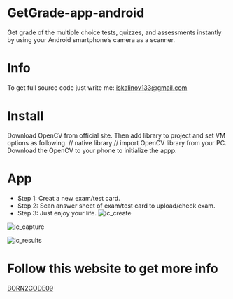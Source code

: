 # GetGrade-app-android
Get grade of the multiple choice tests, quizzes, and assessments instantly by using your Android smartphone’s camera as a scanner.
# Info
To get full source code just write me:
iskalinov133@gmail.com
# Install
Download OpenCV from official site. Then add library to project and set VM options as following.
// native library
// import OpenCV library from your PC.
Download the OpenCV to your phone to initialize the appp.
# App
* Step 1: Creat a new exam/test card. 
* Step 2: Scan answer sheet of exam/test card to upload/check exam. 
* Step 3: Just enjoy your life. 
![ic_create](https://user-images.githubusercontent.com/38553874/57566820-66790d80-73f2-11e9-95b1-c2457951c066.png)

![ic_capture](https://user-images.githubusercontent.com/38553874/57566798-3b8eb980-73f2-11e9-8e3e-9112385a4bad.png)

![ic_results](https://user-images.githubusercontent.com/38553874/57566963-49ddd500-73f4-11e9-8263-51e8e534e4fe.png)

# Follow this website to get more info
[BORN2CODE09](https://www.google.com/search?ei=pYHWXLr_J_aFk74P-d6IYA&q=bron2code+adilbek&oq=bron2code+adilbek&gs_l=psy-ab.3...7189.9635..9939...0.0..0.254.1188.0j7j1......0....1..gws-wiz.......33i160.rMfDBejVHkM)
